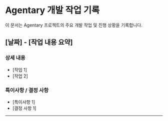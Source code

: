 # Agentary 개발 작업 기록

이 문서는 Agentary 프로젝트의 주요 개발 작업 및 진행 상황을 기록합니다.

## [날짜] - [작업 내용 요약]

### 상세 내용

- [작업 1]
- [작업 2]

### 특이사항 / 결정 사항

- [특이사항 1]
- [결정 사항 1]

---
